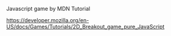 Javascript game by MDN Tutorial

https://developer.mozilla.org/en-US/docs/Games/Tutorials/2D_Breakout_game_pure_JavaScript
